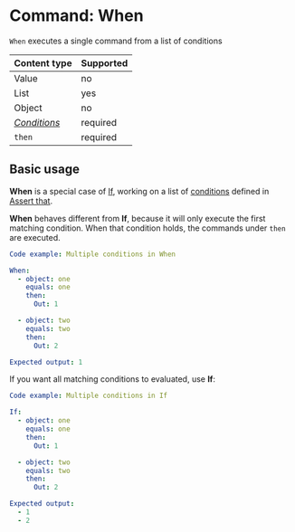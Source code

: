 # Command: When

`When` executes a single command from a list of conditions

| Content type                | Supported |
|-----------------------------|-----------|
| Value                       | no        |
| List                        | yes       |
| Object                      | no        |
| _[Conditions](#Conditions)_ | required  |
| `then`                      | required  |

## Basic usage

**When** is a special case of [If](If.md), working on a list of [conditions](../testing/Assert%20that.md#conditions)
defined
in [Assert that](../testing/Assert%20that.md).

**When** behaves different from **If**, because it will only execute the first matching condition. When that condition
holds, the commands under `then` are
executed.

```yaml
Code example: Multiple conditions in When

When:
  - object: one
    equals: one
    then:
      Out: 1

  - object: two
    equals: two
    then:
      Out: 2

Expected output: 1
```

If you want all matching conditions to evaluated, use **If**:

```yaml
Code example: Multiple conditions in If

If:
  - object: one
    equals: one
    then:
      Out: 1

  - object: two
    equals: two
    then:
      Out: 2

Expected output:
  - 1
  - 2
```
